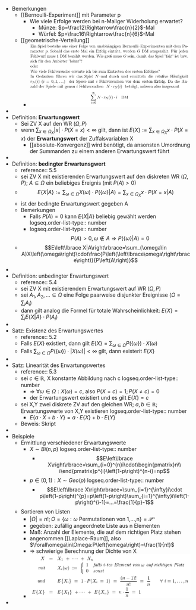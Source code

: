 - Bemerkungen
	- [[Bernoulli-Experiment]] mit Parameter p
		- Wie viele Erfolge werden bei n-Maliger Widerholung erwartet?
			- Münze: $p=\frac12\Rightarrow\frac{n}{2}$-Mal
			- Würfel: $p=\frac16\Rightarrow\frac{n}{6}$-Mal
	- [[geometrische-Verteilung]]
		- ![image.png](../assets/image_1746984068989_0.png)
-
- Definition: **Erwartungswert**
	- Sei ZV X auf den WR $\left(\Omega,P\right)$
	- wenn $\sum_{x\in\Omega_{X}}\left|x\right|\cdot P\left(X=x\right)<\infty$ gilt, dann ist $E\left\lbrace X\right\rbrace:=\sum_{x\in\Omega_{X}}x\cdot P\left(X=x\right)$ der **Erwartungswert** der Zuffalsvariablen X
		- [[absolute-Konvergenz]] wird benötigt, da ansonsten Umordnung der Summanden zu einem anderen Erwartungswert führt
-
- Definition: **bedingter Erwartunsgwert**
	- reference:: 5.5
	- sei ZV X mit existierenden Erwartungswert auf den diskreten WR $\left(\Omega,P\right)$; $A\subseteq\Omega$ ein beliebiges Ereignis (mit $P\left(A\right)>0$)
	- $$E\left\lbrace X|A\right\rbrace:=\sum_{\omega\in\Omega}X\left(\omega\right)\cdot P\left(\left\lbrace\omega\right\rbrace|A\right)=\sum_{x\in\Omega_{X}}x\cdot P\left(X=x|A\right)$$
	- ist der bedingte Erwartungswert gegeben A
	- Bemerkungen
		- Falls $P\left(A\right)=0$ kann $E\left\lbrace X|A\right\rbrace$ beliebig gewählt werden
		  logseq.order-list-type:: number
		- logseq.order-list-type:: number
		  $$P\left(A\right)>0,\omega\notin A\Rightarrow P\left(\left\lbrace\omega\right\rbrace|A\right)=0$$
	- $$E\left\lbrace X|A\right\rbrace=\sum_{\omega\in A}X\left(\omega\right)\cdot\frac{P\left(\left\lbrace\omega\right\rbrace\right)}{P\left(A\right)}$$
-
- Definition: unbedingter Erwartungswert
	- reference:: 5.4
	- sei ZV X mit existierendem Erwartungswert auf WR $\left(\Omega,P\right)$
	- sei $A_1,A_2,...\subseteq\Omega$ eine Folge paarweise disjunkter Ereignisse ($\Omega=\sum_{i}A_{i}$)
	- dann gilt analog die Formel für totale Wahrscheinlichkeit: $E\left\lbrace X\right\rbrace=\sum_{i}E\left\lbrace X|A\right\rbrace\cdot P\left(A_{i}\right)$
-
- Satz: Existenz des Erwartungswertes
	- reference:: 5.2
	- Falls $E\left\lbrace X\right\rbrace$ existiert, dann gilt $E\left\lbrace X\right\rbrace=\sum_{\omega\in\Omega}P\left(\left\lbrace\omega\right\rbrace\right)\cdot X\left(\omega\right)$
	- Falls $\sum_{\omega\in\Omega}P\left(\left\lbrace\omega\right\rbrace\right)\cdot\left|X\left(\omega\right)\right|<\infty$ gilt, dann existerit $E\left\lbrace X\right\rbrace$
-
- Satz: Linearität des Erwartungswertes
	- reference:: 5.3
	- sei $c\in\mathbb{R}$, X konstante Abbildung nach c
	  logseq.order-list-type:: number
		- => $\forall\omega\in\Omega:X\left(\omega\right)=c$, also $P\left(X=c\right)=1;P\left(X\neq c\right)=0$
		- der Erwartungswert existiert und es gilt $E\left\lbrace X\right\rbrace=c$
	- sei X,Y zwei diskrete ZV auf den gleichen WR; $a,b\in\mathbb{R}$; Erwartungswerte von X,Y existieren
	  logseq.order-list-type:: number
		- $E\left\lbrace a\cdot X+b\cdot Y\right\rbrace=a\cdot E\left\lbrace X\right\rbrace+b\cdot E\left\lbrace Y\right\rbrace$
	- Beweis: Skript
-
- Beispiele
	- Ermittlung verschiedener Erwartungswerte
		- $X\sim Bi\left(n,p\right)$
		  logseq.order-list-type:: number
			- $$E\left\lbrace X\right\rbrace=\sum_{i=0}^{n}i\cdot\begin{pmatrix}n\\ i\end{pmatrix}p^{i}\left(1-p\right)^{n-i}=np$$
		- $p\in\left(0,1\right):X\sim Geo\left(p\right)$
		  logseq.order-list-type:: number
			- $$E\left\lbrace X\right\rbrace=\sum_{i=1}^{\infty}i\cdot p\left(1-p\right)^{p}=p\left(1-p\right)\sum_{i=1}^{\infty}i\left(1-p\right)^{i-1}=...=\frac{1}{p}-1$$
	- Sortieren von Listen
		- $\left|\Omega\right|=n!;\Omega=\left\lbrace\omega:\omega\text{ Permutationen von 1,...,n}\right\rbrace=\mathcal{P^{n}}$
		- gegeben: zufällig angeordnete Liste aus n Elementen
		- Maß: Anzahl der Elemente, die auf dem richtigen Platz stehen
		- angenommen [[Laplace-Raum]], also $\forall\omega\in\Omega:P\left(\omega\right)=\frac{1}{n!}$
		- => schwierige Berechnung der Dichte von X
		- ![image.png](../assets/image_1746988006094_0.png)
-